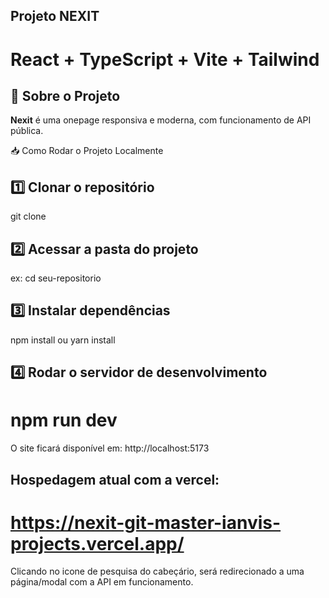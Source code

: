 ## Projeto NEXIT
# React + TypeScript + Vite + Tailwind

## 📌 Sobre o Projeto

**Nexit** é uma onepage responsiva e moderna, com funcionamento de API pública.

📥 Como Rodar o Projeto Localmente
## 1️⃣ Clonar o repositório
 git clone
## 2️⃣ Acessar a pasta do projeto
 ex: cd seu-repositorio
## 3️⃣ Instalar dependências
npm install
ou
yarn install
## 4️⃣ Rodar o servidor de desenvolvimento
# npm run dev

O site ficará disponível em:
http://localhost:5173

## Hospedagem atual com a vercel:

# https://nexit-git-master-ianvis-projects.vercel.app/

Clicando no icone de pesquisa do cabeçário, será redirecionado a uma página/modal com a API em funcionamento.
